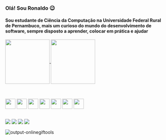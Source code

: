 <link rel="stylesheet" href="https://cdn.jsdelivr.net/gh/devicons/devicon@v2.15.1/devicon.min.css">
          

### Olá! Sou Ronaldo 😉

#### Sou estudante de Ciência da Computação na Universidade Federal Rural de Pernambuco, mais um curioso do mundo do desenvolvimento de software, sempre disposto a aprender, colocar em prática e ajudar
<a href="https://github.com/anuraghazra/github-readme-stats">
  <img align="center" height=140 src="https://github-readme-stats.vercel.app/api?username=ronaldo26rodrigues&theme=tokyonight" />
</a>
<a href="https://github.com/anuraghazra/github-readme-stats">
  <img align="center" height=140 src="https://github-readme-stats.vercel.app/api/top-langs/?username=ronaldo26rodrigues&theme=tokyonight&layout=compact&langs_count=8" />
</a>

##

<div class="skills" style="display: inline_block"><br>
  <img height="32" src="https://img.icons8.com/material-outlined/24/F1C40F/django.png"/>
  <img height="32" src="https://cdn.jsdelivr.net/gh/devicons/devicon/icons/python/python-plain.svg" />
  <img height="32" src="https://cdn.jsdelivr.net/gh/devicons/devicon/icons/javascript/javascript-original.svg" />
  <img height="32" src="https://img.icons8.com/ios-filled/50/F1C40F/unity.png"/>
  <img height="32" src="https://img.icons8.com/sf-ultralight-filled/50/F1C40F/dashed-cloud.png"/>
  <img height="32" src="https://img.icons8.com/sf-ultralight-filled/50/F1C40F/dashed-cloud.png"/>
  <img height="32" src="https://img.icons8.com/sf-ultralight-filled/50/F1C40F/dashed-cloud.png"/>
</div>

##

<div- style="display: inline_block">
  <a href="https://www.linkedin.com/in/ronaldorodrigues26/"><img src="https://img.shields.io/badge/LinkedIn-0077B5?style=for-the-badge&logo=linkedin&logoColor=white"/></a>
  <a href="https://www.instagram.com/ronaldoo.26/"><img src="https://img.shields.io/badge/Instagram-E4405F?style=for-the-badge&logo=instagram&logoColor=white"/></a>
</div>
  <a href="mailto:ronaldo182019@gmail.com"><img src="https://img.shields.io/badge/Gmail-D14836?style=for-the-badge&logo=gmail&logoColor=white"/></a>
</div>
  <a href="https://t.me/Ronaldoo_26"><img src="https://img.shields.io/badge/Telegram-2CA5E0?style=for-the-badge&logo=telegram&logoColor=white"/></a>
</div>

![output-onlinegiftools](https://user-images.githubusercontent.com/74150316/194730063-61288ebb-a085-4bbb-a48a-bf2b580684a1.gif)

<!--
**ronaldo26rodrigues/ronaldo26rodrigues** is a ✨ _special_ ✨ repository because its `README.md` (this file) appears on your GitHub profile.

Here are some ideas to get you started:

- 🔭 I’m currently working on ...
- 🌱 I’m currently learning ...
- 👯 I’m looking to collaborate on ...
- 🤔 I’m looking for help with ...
- 💬 Ask me about ...
- 📫 How to reach me: ...
- 😄 Pronouns: ...
- ⚡ Fun fact: ...
-->
